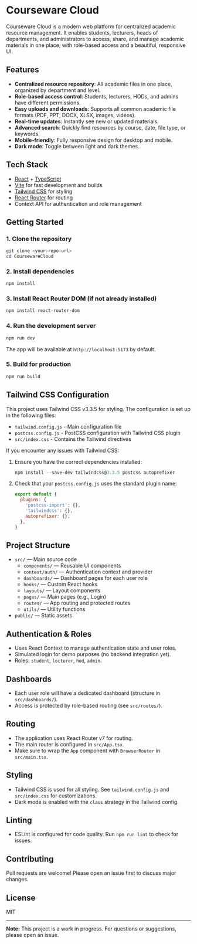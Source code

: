 # Courseware Cloud

Courseware Cloud is a modern web platform for centralized academic resource management. It enables students, lecturers, heads of departments, and administrators to access, share, and manage academic materials in one place, with role-based access and a beautiful, responsive UI.

## Features
- **Centralized resource repository**: All academic files in one place, organized by department and level.
- **Role-based access control**: Students, lecturers, HODs, and admins have different permissions.
- **Easy uploads and downloads**: Supports all common academic file formats (PDF, PPT, DOCX, XLSX, images, videos).
- **Real-time updates**: Instantly see new or updated materials.
- **Advanced search**: Quickly find resources by course, date, file type, or keywords.
- **Mobile-friendly**: Fully responsive design for desktop and mobile.
- **Dark mode**: Toggle between light and dark themes.

## Tech Stack
- [React](https://react.dev/) + [TypeScript](https://www.typescriptlang.org/)
- [Vite](https://vitejs.dev/) for fast development and builds
- [Tailwind CSS](https://tailwindcss.com/) for styling
- [React Router](https://reactrouter.com/) for routing
- Context API for authentication and role management

## Getting Started

### 1. Clone the repository
```powershell
git clone <your-repo-url>
cd CoursewareCloud
```

### 2. Install dependencies
```powershell
npm install
```

### 3. Install React Router DOM (if not already installed)
```powershell
npm install react-router-dom
```

### 4. Run the development server
```powershell
npm run dev
```

The app will be available at `http://localhost:5173` by default.

### 5. Build for production
```powershell
npm run build
```

## Tailwind CSS Configuration
This project uses Tailwind CSS v3.3.5 for styling. The configuration is set up in the following files:

- `tailwind.config.js` - Main configuration file
- `postcss.config.js` - PostCSS configuration with Tailwind CSS plugin
- `src/index.css` - Contains the Tailwind directives

If you encounter any issues with Tailwind CSS:

1. Ensure you have the correct dependencies installed:
   ```powershell
   npm install --save-dev tailwindcss@3.3.5 postcss autoprefixer
   ```

2. Check that your `postcss.config.js` uses the standard plugin name:
   ```javascript
   export default {
     plugins: {
       'postcss-import': {},
       'tailwindcss': {},
       autoprefixer: {},
     },
   }
   ```

## Project Structure
- `src/` — Main source code
  - `components/` — Reusable UI components
  - `context/auth/` — Authentication context and provider
  - `dashboards/` — Dashboard pages for each user role
  - `hooks/` — Custom React hooks
  - `layouts/` — Layout components
  - `pages/` — Main pages (e.g., Login)
  - `routes/` — App routing and protected routes
  - `utils/` — Utility functions
- `public/` — Static assets

## Authentication & Roles
- Uses React Context to manage authentication state and user roles.
- Simulated login for demo purposes (no backend integration yet).
- Roles: `student`, `lecturer`, `hod`, `admin`.

## Dashboards
- Each user role will have a dedicated dashboard (structure in `src/dashboards/`).
- Access is protected by role-based routing (see `src/routes/`).

## Routing
- The application uses React Router v7 for routing.
- The main router is configured in `src/App.tsx`.
- Make sure to wrap the `App` component with `BrowserRouter` in `src/main.tsx`.

## Styling
- Tailwind CSS is used for all styling. See `tailwind.config.js` and `src/index.css` for customizations.
- Dark mode is enabled with the `class` strategy in the Tailwind config.

## Linting
- ESLint is configured for code quality. Run `npm run lint` to check for issues.

## Contributing
Pull requests are welcome! Please open an issue first to discuss major changes.

## License
MIT

---

**Note:** This project is a work in progress. For questions or suggestions, please open an issue.
